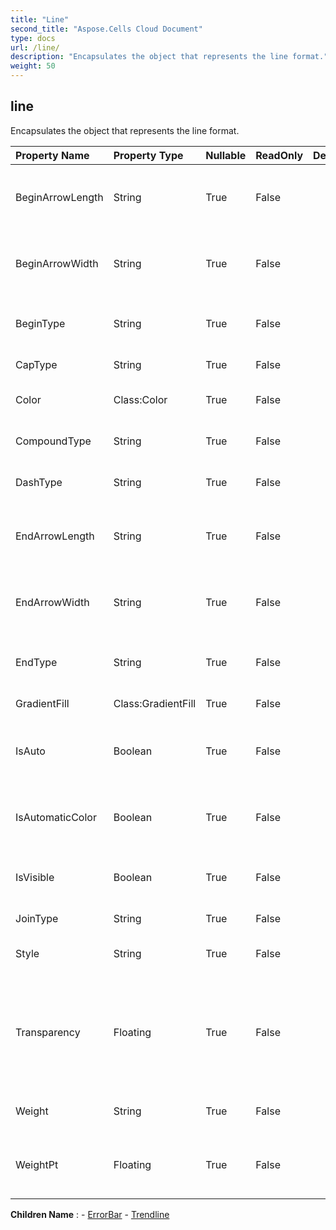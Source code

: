 ```yaml
---
title: "Line"
second_title: "Aspose.Cells Cloud Document"
type: docs
url: /line/
description: "Encapsulates the object that represents the line format."
weight: 50
---
```


## **line**

Encapsulates the object that represents the line format. 

| Property Name | Property Type | Nullable |  ReadOnly | DefaultValue | Description | 
| :- | :- | :- |:- |  :- | :- |
| BeginArrowLength | String | True |  False |  | Specifies the length of the arrowhead for the begin of a line.  |  
| BeginArrowWidth | String | True |  False |  | Specifies the width of the arrowhead for the begin of a line.  |  
| BeginType | String | True |  False |  | Specifies an arrowhead for the begin of a line.  |  
| CapType | String | True |  False |  | Specifies the ending caps.  |  
| Color | Class:Color | True |  False |  | Represents the  of the line.  |  
| CompoundType | String | True |  False |  | Specifies the compound line type  |  
| DashType | String | True |  False |  | Specifies the dash line type  |  
| EndArrowLength | String | True |  False |  | Specifies the length of the arrowhead for the end of a line.  |  
| EndArrowWidth | String | True |  False |  | Specifies the width of the arrowhead for the end of a line.  |  
| EndType | String | True |  False |  | Specifies an arrowhead for the end of a line.  |  
| GradientFill | Class:GradientFill | True |  False |  | Represents gradient fill.  |  
| IsAuto | Boolean | True |  False |  | Indicates whether this line style is auto assigned.  |  
| IsAutomaticColor | Boolean | True |  False |  | Indicates whether the color of line is automatic assigned.  |  
| IsVisible | Boolean | True |  False |  | Represents whether the line is visible.  |  
| JoinType | String | True |  False |  | Specifies the joining caps.  |  
| Style | String | True |  False |  | Represents the style of the line.  |  
| Transparency | Floating | True |  False |  | Returns or sets the degree of transparency of the line as a value from 0.0 (opaque) through 1.0 (clear).  |  
| Weight | String | True |  False |  | Gets or sets the  of the line.  |  
| WeightPt | Floating | True |  False |  | Gets or sets the weight of the line in unit of points.  |  

**Children Name** : 
	-  [ErrorBar](errorbar) 
	-  [Trendline](trendline) 
